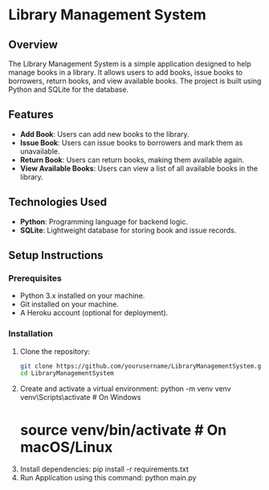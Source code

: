# Library Management System

## Overview
The Library Management System is a simple application designed to help manage books in a library. It allows users to add books, issue books to borrowers, return books, and view available books. The project is built using Python and SQLite for the database.

## Features
- **Add Book**: Users can add new books to the library.
- **Issue Book**: Users can issue books to borrowers and mark them as unavailable.
- **Return Book**: Users can return books, making them available again.
- **View Available Books**: Users can view a list of all available books in the library.

## Technologies Used
- **Python**: Programming language for backend logic.
- **SQLite**: Lightweight database for storing book and issue records.


## Setup Instructions

### Prerequisites
- Python 3.x installed on your machine.
- Git installed on your machine.
- A Heroku account (optional for deployment).

### Installation
1. Clone the repository:
   ```bash
   git clone https://github.com/yourusername/LibraryManagementSystem.git
   cd LibraryManagementSystem
2. Create and activate a virtual environment:
   python -m venv venv
   venv\Scripts\activate  # On Windows
   # source venv/bin/activate  # On macOS/Linux
3. Install dependencies:
   pip install -r requirements.txt
4. Run Application using this command:
    python main.py 